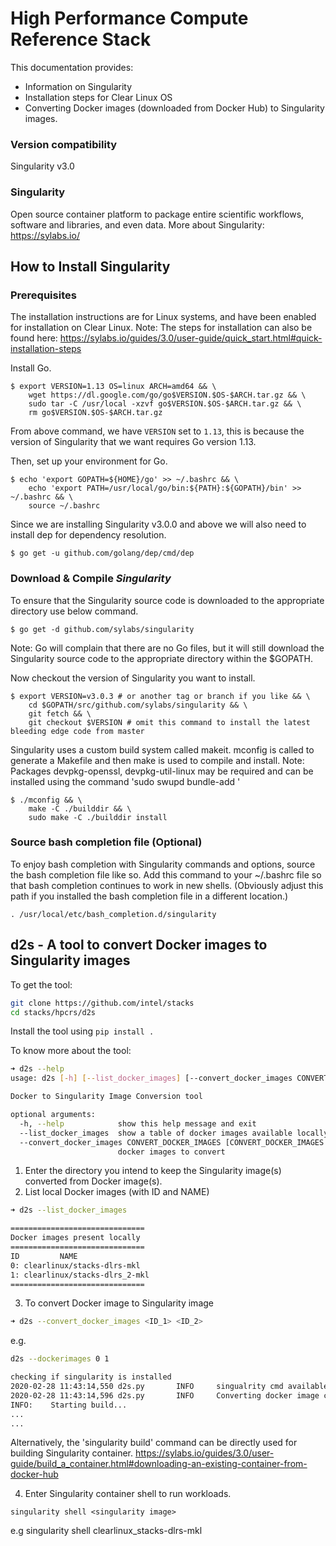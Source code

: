 # High Performance Compute Reference Stack

This documentation provides:

- Information on Singularity
- Installation steps for Clear Linux OS
- Converting Docker images (downloaded from Docker Hub) to Singularity images.

### Version compatibility
Singularity v3.0

### Singularity
Open source container platform to package entire scientific workflows, software and libraries, and even data.
More about Singularity: https://sylabs.io/


## How to Install Singularity

### Prerequisites
The installation instructions are for Linux systems, and have been enabled for installation on Clear Linux.
Note: The steps for installation can also be found here: https://sylabs.io/guides/3.0/user-guide/quick_start.html#quick-installation-steps

Install Go.

```
$ export VERSION=1.13 OS=linux ARCH=amd64 && \
    wget https://dl.google.com/go/go$VERSION.$OS-$ARCH.tar.gz && \
    sudo tar -C /usr/local -xzvf go$VERSION.$OS-$ARCH.tar.gz && \
    rm go$VERSION.$OS-$ARCH.tar.gz
```
From above command, we have `VERSION` set to `1.13`, this is because the version of Singularity that we want requires Go version 1.13.

Then, set up your environment for Go.

```
$ echo 'export GOPATH=${HOME}/go' >> ~/.bashrc && \
    echo 'export PATH=/usr/local/go/bin:${PATH}:${GOPATH}/bin' >> ~/.bashrc && \
    source ~/.bashrc
```

Since we are installing Singularity v3.0.0 and above we will also need to install dep for dependency resolution.

```
$ go get -u github.com/golang/dep/cmd/dep

```

### Download & Compile *Singularity*
To ensure that the Singularity source code is downloaded to the appropriate directory use below command.

```
$ go get -d github.com/sylabs/singularity
```

Note: Go will complain that there are no Go files, but it will still download the Singularity source code to the appropriate directory within the $GOPATH.

Now checkout the version of Singularity you want to install.

```
$ export VERSION=v3.0.3 # or another tag or branch if you like && \
    cd $GOPATH/src/github.com/sylabs/singularity && \
    git fetch && \
    git checkout $VERSION # omit this command to install the latest bleeding edge code from master
```

Singularity uses a custom build system called makeit. mconfig is called to generate a Makefile and then make is used to compile and install.
Note: Packages devpkg-openssl, devpkg-util-linux may be required and can be installed using the command 'sudo swupd bundle-add <pkg-name>'

```
$ ./mconfig && \
    make -C ./builddir && \
    sudo make -C ./builddir install
```

### Source bash completion file (Optional)

To enjoy bash completion with Singularity commands and options, source the bash completion file like so. Add this command to your ~/.bashrc file so that bash completion continues to work in new shells. (Obviously adjust this path if you installed the bash completion file in a different location.)

```
. /usr/local/etc/bash_completion.d/singularity
```

## d2s - A tool to convert Docker images to Singularity images

To get the tool:

```bash
git clone https://github.com/intel/stacks
cd stacks/hpcrs/d2s
```
Install the tool using `pip install .`

To know more about the tool:

```bash
➜ d2s --help
usage: d2s [-h] [--list_docker_images] [--convert_docker_images CONVERT_DOCKER_IMAGES [CONVERT_DOCKER_IMAGES ...]]

Docker to Singularity Image Conversion tool

optional arguments:
  -h, --help            show this help message and exit
  --list_docker_images  show a table of docker images available locally.
  --convert_docker_images CONVERT_DOCKER_IMAGES [CONVERT_DOCKER_IMAGES ...]
                        docker images to convert

```

1. Enter the directory you intend to keep the Singularity image(s) converted from Docker image(s).
2. List local Docker images (with ID and NAME)


```bash
➜ d2s --list_docker_images

==============================
Docker images present locally
==============================
ID         NAME
0: clearlinux/stacks-dlrs-mkl
1: clearlinux/stacks-dlrs_2-mkl
==============================
```

3. To convert Docker image to Singularity image

```bash
➜ d2s --convert_docker_images <ID_1> <ID_2>
```
e.g.

```bash
d2s --dockerimages 0 1

checking if singularity is installed
2020-02-28 11:43:14,550 d2s.py       INFO     singualrity cmd available
2020-02-28 11:43:14,596 d2s.py       INFO     Converting docker image clearlinux/stacks-dlrs-mkl to singularity image clearlinux_stacks-dlrs-mkl
INFO:    Starting build...
...
...
```

Alternatively, the 'singularity build' command can be directly used for building Singularity container. https://sylabs.io/guides/3.0/user-guide/build_a_container.html#downloading-an-existing-container-from-docker-hub

4. Enter Singularity container shell to run workloads.
```
singularity shell <singularity image>
```
e.g singularity shell clearlinux_stacks-dlrs-mkl
